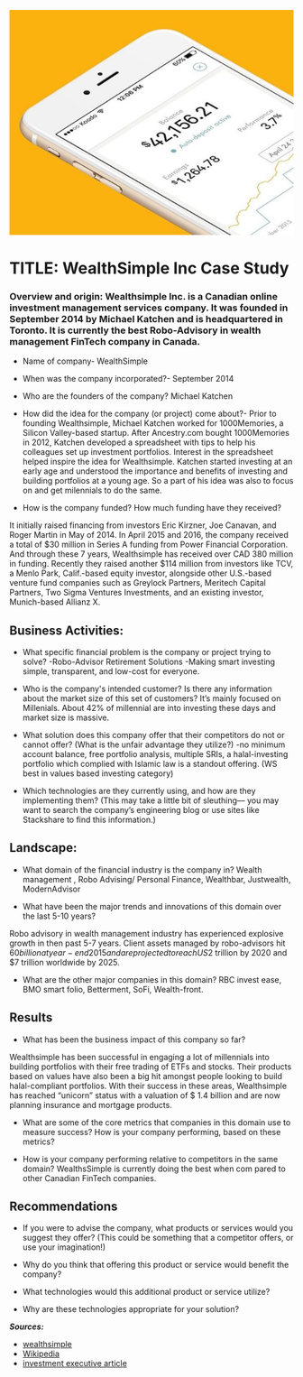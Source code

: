 ![wealthsimple](wealthsimple.jpg)


# TITLE: WealthSimple Inc Case Study
### Overview and origin: Wealthsimple Inc. is a Canadian online investment management services company. It was founded in September 2014 by Michael Katchen and is headquartered in Toronto. It is currently the best Robo-Advisory in wealth management FinTech company in Canada.

* Name of company- WealthSimple

* When was the company incorporated?- September 2014

* Who are the founders of the company? Michael Katchen

* How did the idea for the company (or project) come about?- Prior to founding Wealthsimple, Michael Katchen worked for 1000Memories, a Silicon Valley-based startup. After Ancestry.com bought 1000Memories in 2012, Katchen developed a spreadsheet with tips to help his colleagues set up investment portfolios. Interest in the spreadsheet helped inspire the idea for Wealthsimple. Katchen started investing at an early age and understood the importance and benefits of investing and building portfolios at a young age. So a part of his idea was also to focus on and get milennials to do the same.

* How is the company funded? How much funding have they received?

It initially raised financing from investors Eric Kirzner, Joe Canavan, and Roger Martin in May of 2014. In April 2015 and 2016, the company received a total of $30 million in Series A funding from Power Financial Corporation. And through these 7 years, Wealthsimple has received over CAD 380 million in funding. Recently they raised another $114 million from investors like TCV, a Menlo Park, Calif.-based equity investor, alongside other U.S.-based venture fund companies such as Greylock Partners, Meritech Capital Partners, Two Sigma Ventures Investments, and an existing investor, Munich-based Allianz X.


## Business Activities:

* What specific financial problem is the company or project trying to solve? 
-Robo-Advisor Retirement Solutions
-Making smart investing simple, transparent, and low-cost for everyone.

* Who is the company's intended customer?  Is there any information about the market size of this set of customers? 
It’s mainly focused on Millenials. About 42% of millennial are into investing these days and market size is massive.

* What solution does this company offer that their competitors do not or cannot offer? (What is the unfair advantage they utilize?)
-no minimum account balance, free portfolio analysis, multiple SRIs,  a halal-investing portfolio  which complied with Islamic law is a standout offering. (WS best in values based investing category)


* Which technologies are they currently using, and how are they implementing them? (This may take a little bit of sleuthing–– you may want to search the company’s engineering blog or use sites like Stackshare to find this information.)




## Landscape:

* What domain of the financial industry is the company in?  Wealth management , Robo Advising/ Personal Finance, Wealthbar, Justwealth, ModernAdvisor

* What have been the major trends and innovations of this domain over the last 5-10 years? 

Robo advisory in wealth management industry has experienced explosive growth in then past 5-7 years. Client assets managed by robo-advisors hit $60 billion at year-end 2015 and are projected to reach US$2 trillion by 2020 and $7 trillion worldwide by 2025.

* What are the other major companies in this domain?
RBC invest ease, BMO smart folio, Betterment, SoFi, Wealth-front.

## Results

* What has been the business impact of this company so far? 

Wealthsimple has been successful in engaging a lot of millennials into building portfolios with their free trading of ETFs and stocks. Their products based on values have also been a big hit amongst people looking to build halal-compliant portfolios. With their success in these areas, Wealthsimple has reached “unicorn” status with a valuation of $ 1.4 billion and are now planning insurance and mortgage products.


* What are some of the core metrics that companies in this domain use to measure success? How is your company performing, based on these metrics?

* How is your company performing relative to competitors in the same domain?
WealthsSimple is currently doing the best when com pared to other Canadian FinTech companies. 

## Recommendations

* If you were to advise the company, what products or services would you suggest they offer? (This could be something that a competitor offers, or use your imagination!)

* Why do you think that offering this product or service would benefit the company?

* What technologies would this additional product or service utilize?

* Why are these technologies appropriate for your solution?



***Sources:***
- [wealthsimple](https://www.wealthsimple.com/en-ca/)
- [Wikipedia](https://en.wikipedia.org/wiki/Wealthsimple)
- [investment executive article](https://www.investmentexecutive.com/news/industry-news/wealthsimple-raises-114-million-in-financing-round/)
